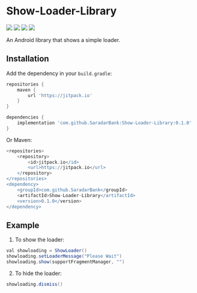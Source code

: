 # Show-Loader-Library
[![](https://img.shields.io/badge/API-21%2B-brightgreen.svg?style=flat)](https://android-arsenal.com/api?level=21#l21)	[![](https://img.shields.io/badge/Platform-Android-brightgreen.svg?style=flat)](https://developer.android.com/about)	[![](https://img.shields.io/badge/Language-Kotlin-brightgreen.svg?style=flat)](https://kotlinlang.org/)	[![](https://img.shields.io/badge/Version-0.1.0-brightgreen.svg?style=flat)](https://git-scm.com/book/en/v1/Getting-Started-About-Version-Control)

An Android library that shows a simple loader.

## Installation

Add the dependency in your `build.gradle`:
```groovy
repositories {
	maven {
		url 'https://jitpack.io' 
	}
}

dependencies {
	implementation 'com.github.SaradarBank:Show-Loader-Library:0.1.0'
}
```
Or Maven:
```groovy
<repositories>
	<repository>
		<id>jitpack.io</id>
		<url>https://jitpack.io</url>
	</repository>
</repositories>
<dependency>
	<groupId>com.github.SaradarBank</groupId>
	<artifactId>Show-Loader-Library</artifactId>
	<version>0.1.0</version>
</dependency>
```

## Example

1) To show the loader:
```java
val showloading = ShowLoader()
showloading.setLoaderMessage("Please Wait")
showloading.show(supportFragmentManager, "")
```
2) To hide the loader:

```java
showloading.dismiss()
```
